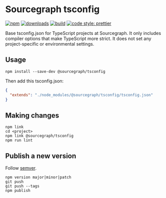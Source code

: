 
# Sourcegraph tsconfig

[![npm](https://img.shields.io/npm/v/@sourcegraph/tsconfig.svg)](https://www.npmjs.com/package/@sourcegraph/tsconfig)
[![downloads](https://img.shields.io/npm/dt/@sourcegraph/tsconfig.svg)](https://www.npmjs.com/package/@sourcegraph/tsconfig)
[![build](https://travis-ci.org/sourcegraph/tsconfig.svg?branch=master)](https://travis-ci.org/sourcegraph/tsconfig)
[![code style: prettier](https://img.shields.io/badge/code_style-prettier-ff69b4.svg)](https://github.com/prettier/prettier)

Base tsconfig.json for TypeScript projects at Sourcegraph.
It only includes compiler options that make TypeScript more strict.
It does not set any project-specific or environmental settings.

## Usage

```
npm install --save-dev @sourcegraph/tsconfig
```

Then add this tsconfig.json:

```json
{
  "extends": "./node_modules/@sourcegraph/tsconfig/tsconfig.json"
}
```

## Making changes

```
npm link
cd <project>
npm link @sourcegraph/tsconfig
npm run lint
```

## Publish a new version

Follow [semver](http://semver.org/).

```
npm version major|minor|patch
git push
git push --tags
npm publish
```

